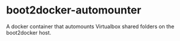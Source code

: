 # boot2docker-automounter
A docker container that automounts Virtualbox shared folders on the boot2docker host.
